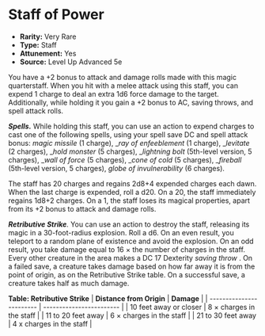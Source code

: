# Staff of Power

- **Rarity:** Very Rare
- **Type:** Staff
- **Attunement:** Yes
- **Source:** Level Up Advanced 5e

You have a +2 bonus to attack and damage rolls made with this magic quarterstaff. When you hit with a melee attack using this staff, you can expend 1 charge to deal an extra 1d6 force damage to the target. Additionally, while holding it you gain a +2 bonus to AC, saving throws, and spell attack rolls.

**_Spells._** While holding this staff, you can use an action to expend charges to cast one of the following spells, using your spell save DC and spell attack bonus: _magic missile_  (1 charge), __ray of enfeeblement_ (1 charge), __levitate_  (2 charges), __hold monster_ (5 charges), __lightning bolt_  (5th-level version, 5 charges), __wall of force_  (5 charges), __cone of cold_  (5 charges), __fireball_  (5th-level version, 5 charges), _globe of invulnerability_  (6 charges).

The staff has 20 charges and regains 2d8+4 expended charges each dawn. When the last charge is expended, roll a d20\. On a 20, the staff immediately regains 1d8+2 charges. On a 1, the staff loses its magical properties, apart from its +2 bonus to attack and damage rolls.

_**Retributive Strike**._ You can use an action to destroy the staff, releasing its magic in a 30-foot-radius explosion. Roll a d6\. On an even result, you teleport to a random plane of existence and avoid the explosion. On an odd result, you take damage equal to 16 × the number of charges in the staff. Every other creature in the area makes a DC 17 Dexterity _saving throw_ . On a failed save, a creature takes damage based on how far away it is from the point of origin, as on the Retributive Strike table. On a successful save, a creature takes half as much damage.

__**Table: Retributive Strike**__
| **Distance from Origin** | **Damage**               |
| ------------------------ | ------------------------ |
| 10 feet away or closer   | 8 × charges in the staff |
| 11 to 20 feet away       | 6 × charges in the staff |
| 21 to 30 feet away       | 4 x charges in the staff |
